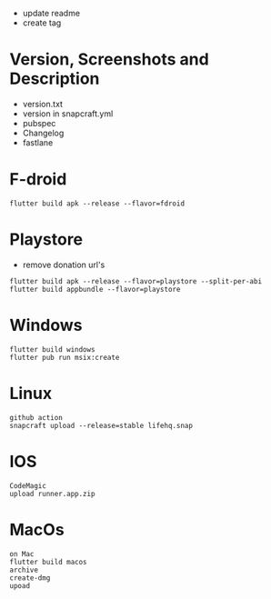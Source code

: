 * update readme
* create tag

# Version, Screenshots and Description

* version.txt
* version in snapcraft.yml
* pubspec
* Changelog
* fastlane

# F-droid

```
flutter build apk --release --flavor=fdroid
```

# Playstore

* remove donation url's

```
flutter build apk --release --flavor=playstore --split-per-abi
flutter build appbundle --flavor=playstore 
```

# Windows

```
flutter build windows
flutter pub run msix:create
```

# Linux

```
github action
snapcraft upload --release=stable lifehq.snap 
```

# IOS

```
CodeMagic
upload runner.app.zip
```

# MacOs

```
on Mac
flutter build macos
archive
create-dmg
upoad
```

